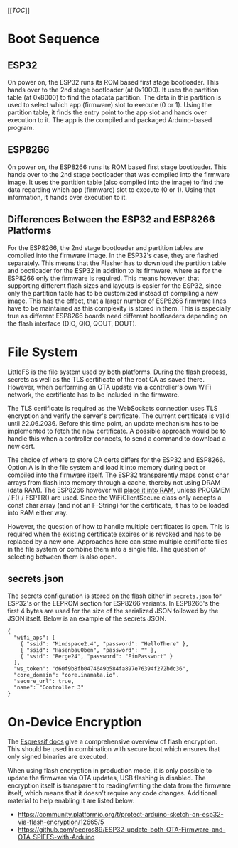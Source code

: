 [[_TOC_]]

# Boot Sequence

## ESP32

On power on, the ESP32 runs its ROM based first stage bootloader. This hands over to the 2nd stage bootloader (at <span dir="">0x1000</span>). It uses the partition table (at <span dir="">0x8000</span>) to find the otadata partition. The data in this partition is used to select which app (firmware) slot to execute (0 or 1). Using the partition table, it finds the entry point to the app slot and hands over execution to it. The app is the compiled and packaged Arduino-based program.

## ESP8266

On power on, the ESP8266 runs its ROM based first stage bootloader. This hands over to the 2nd stage bootloader that was compiled into the firmware image. It uses the partition table (also compiled into the image) to find the data regarding which app (firmware) slot to execute (0 or 1). Using that information, it hands over execution to it.

## Differences Between the ESP32 and ESP8266 Platforms

For the ESP8266, the 2nd stage bootloader and partition tables are compiled into the firmware image. In the ESP32's case, they are flashed separately. This means that the Flasher has to download the partition table and bootloader for the ESP32 in addition to its firmware, where as for the ESP8266 only the firmware is required. This means however, that supporting different flash sizes and layouts is easier for the ESP32, since only the partition table has to be customized instead of compiling a new image. This has the effect, that a larger number of ESP8266 firmware lines have to be maintained as this complexity is stored in them. This is especially true as different ESP8266 boards need different bootloaders depending on the flash interface (DIO, QIO, QOUT, DOUT).

# File System

LittleFS is the file system used by both platforms. During the flash process, secrets as well as the TLS certificate of the root CA as saved there. However, when performing an OTA update via a controller's own WiFi network, the certificate has to be included in the firmware.

The TLS certificate is required as the WebSockets connection uses TLS encryption and verify the server's certificate. The current certificate is valid until 22.06.2036. Before this time point, an update mechanism has to be implemented to fetch the new certificate. A possible approach would be to handle this when a controller connects, to send a command to download a new cert.

The choice of where to store CA certs differs for the ESP32 and ESP8266. Option A is in the file system and load it into memory during boot or compiled into the firmware itself. The ESP32 [transparently maps](https://docs.espressif.com/projects/esp-idf/en/latest/esp32/api-guides/memory-types.html#drom-data-stored-in-flash) const char arrays from flash into memory through a cache, thereby not using DRAM (data RAM). The ESP8266 however will [place it into RAM](https://arduino-esp8266.readthedocs.io/en/latest/PROGMEM.html), unless PROGMEM / F() / FSPTR() are used. Since the WiFiClientSecure class only accepts a const char array (and not an F-String) for the certificate, it has to be loaded into RAM either way.

However, the question of how to handle multiple certificates is open. This is required when the existing certificate expires or is revoked and has to be replaced by a new one. Approaches here can store multiple certificate files in the file system or combine them into a single file. The question of selecting between them is also open.

## secrets.json

The secrets configuration is stored on the flash either in `secrets.json` for ESP32's or the EEPROM section for ESP8266 variants. In ESP8266's the first 4 bytes are used for the size of the serialized JSON followed by the JSON itself. Below is an example of the secrets JSON.

```
{
  "wifi_aps": [
    { "ssid": "Mindspace2.4", "password": "HelloThere" },
    { "ssid": "HasenbauOben", "password": "" },
    { "ssid": "Berge24", "password": "EinPasswort" }
  ],
  "ws_token": "d60f9b8fb0474649b584fa897e76394f272bdc36",
  "core_domain": "core.inamata.io",
  "secure_url": true,
  "name": "Controller 3"
}
```

# On-Device Encryption

The [Espressif docs](https://docs.espressif.com/projects/esp-idf/en/latest/esp32/security/flash-encryption.html) give a comprehensive overview of flash encryption. This should be used in combination with secure boot which ensures that only signed binaries are executed.

When using flash encryption in production mode, it is only possible to update the firmware via OTA updates, USB flashing is disabled. The encryption itself is transparent to reading/writing the data from the firmware itself, which means that it doesn't require any code changes. Additional material to help enabling it are listed below:

- https://community.platformio.org/t/protect-arduino-sketch-on-esp32-via-flash-encryption/12665/5
- https://github.com/pedros89/ESP32-update-both-OTA-Firmware-and-OTA-SPIFFS-with-Arduino